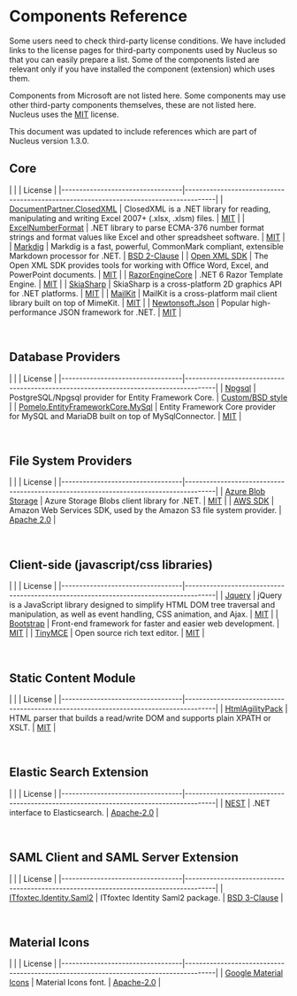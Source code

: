 # Components Reference
Some users need to check third-party license conditions.  We have included links to the license pages  for third-party components used
by Nucleus so that you can easily prepare a list.  Some of the components listed are relevant only if you have installed the component 
(extension) which uses them.

Components from Microsoft are not listed here.  Some components may use other third-party components themselves, these are not listed here.  Nucleus 
uses the [MIT](https://github.com/Inventua/nucleus-core/blob/main/Nucleus.Web/license.txt) license.

This document was updated to include references which are part of Nucleus version 1.3.0.

## Core
|                                  |                                                             | License                         |
|----------------------------------|--------------------------------------------------------------------------------------|
| [DocumentPartner.ClosedXML](https://github.com/ClosedXML/ClosedXML)	| ClosedXML is a .NET library for reading, manipulating and writing Excel 2007+ (.xlsx, .xlsm) files.	| [MIT](https://github.com/ClosedXML/ClosedXML/blob/develop/LICENSE) |
| [ExcelNumberFormat](https://github.com/andersnm/ExcelNumberFormat)	| .NET library to parse ECMA-376 number format strings and format values like Excel and other spreadsheet software.	| [MIT](https://github.com/andersnm/ExcelNumberFormat/blob/master/LICENSE) |
| [Markdig](https://github.com/xoofx/markdig)  |	Markdig is a fast, powerful, CommonMark compliant, extensible Markdown processor for .NET. |	[BSD 2-Clause](https://github.com/xoofx/markdig/blob/master/license.txt) |
| [Open XML SDK](https://github.com/dotnet/Open-XML-SDK)	| The Open XML SDK provides tools for working with Office Word, Excel, and PowerPoint documents.	| [MIT](https://github.com/dotnet/Open-XML-SDK/blob/main/LICENSE) |
| [RazorEngineCore](https://github.com/adoconnection/RazorEngineCore)  |	.NET 6 Razor Template Engine. |	[MIT](https://github.com/adoconnection/RazorEngineCore/blob/master/LICENSE) |
| [SkiaSharp](https://github.com/mono/SkiaSharp)  |	SkiaSharp is a cross-platform 2D graphics API for .NET platforms. |	[MIT](https://github.com/mono/SkiaSharp/blob/main/LICENSE.md) |
| [MailKit](https://github.com/jstedfast/MailKit)  |	MailKit is a cross-platform mail client library built on top of MimeKit.	| [MIT](https://github.com/jstedfast/MailKit/blob/master/LICENSE) |
| [Newtonsoft.Json](https://github.com/JamesNK/Newtonsoft.Json)  |	Popular high-performance JSON framework for .NET. |	[MIT](https://github.com/JamesNK/Newtonsoft.Json/blob/master/LICENSE.md) |

<br/>  

## Database Providers
|                                  |                                                             | License                         |
|----------------------------------|--------------------------------------------------------------------------------------|
| [Npgsql](https://github.com/npgsql/efcore.pg) | PostgreSQL/Npgsql provider for Entity Framework Core. |	[Custom/BSD style](https://github.com/npgsql/efcore.pg/blob/main/LICENSE) |
| [Pomelo.EntityFrameworkCore.MySql](https://github.com/PomeloFoundation/Pomelo.EntityFrameworkCore.MySql) | Entity Framework Core provider for MySQL and MariaDB built on top of MySqlConnector. |	[MIT](https://github.com/PomeloFoundation/Pomelo.EntityFrameworkCore.MySql/blob/master/LICENSE) |

<br/>  

## File System Providers
|                                  |                                                             | License                         |
|----------------------------------|--------------------------------------------------------------------------------------|
| [Azure Blob Storage](https://learn.microsoft.com/en-au/azure/storage/blobs/storage-blobs-overview) | Azure Storage Blobs client library for .NET. |	[MIT](https://licenses.nuget.org/MIT) |
| [AWS SDK](https://github.com/aws/aws-sdk-net/) | Amazon Web Services SDK, used by the Amazon S3 file system provider. |	[Apache 2.0](https://aws.amazon.com/apache-2-0/) |

<br/>  

## Client-side (javascript/css libraries)
|                                  |                                                             | License                         |
|----------------------------------|--------------------------------------------------------------------------------------|
| [Jquery](https://github.com/jquery/jquery)    |  jQuery is a JavaScript library designed to simplify HTML DOM tree traversal and manipulation, as well as event handling, CSS animation, and Ajax. | [MIT](https://jquery.org/license/) |
| [Bootstrap](https://github.com/twbs/bootstrap) | Front-end framework for faster and easier web development. | [MIT](https://github.com/twbs/bootstrap/blob/main/LICENSE) |
| [TinyMCE](https://github.com/tinymce/tinymce/tree/master) | Open source rich text editor. | [MIT](https://github.com/tinymce/tinymce/blob/master/LICENSE.TXT) |

<br/>

## Static Content Module
|                                  |                                                             | License                         |
|----------------------------------|--------------------------------------------------------------------------------------|
| [HtmlAgilityPack](https://github.com/zzzprojects/html-agility-pack) | HTML parser that builds a read/write DOM and supports plain XPATH or XSLT. |	[MIT](https://github.com/zzzprojects/html-agility-pack/blob/master/LICENSE) |

<br/>

## Elastic Search Extension
|                                  |                                                             | License                         |
|----------------------------------|--------------------------------------------------------------------------------------|
| [NEST](https://github.com/elastic/elasticsearch-net) | .NET interface to Elasticsearch.	| [Apache-2.0](https://github.com/elastic/elasticsearch-net/blob/main/LICENSE.txt) |	

<br/>

## SAML Client and SAML Server Extension
|                                  |                                                             | License                         |
|----------------------------------|--------------------------------------------------------------------------------------|
| [ITfoxtec.Identity.Saml2](https://github.com/ITfoxtec/ITfoxtec.Identity.Saml2) | ITfoxtec Identity Saml2 package.	| [BSD 3-Clause](https://github.com/ITfoxtec/ITfoxtec.Identity.Saml2/blob/master/LICENSE) |	

<br/>


## Material Icons
|                                  |                                                             | License                         |
|----------------------------------|--------------------------------------------------------------------------------------|
| [Google Material Icons](https://developers.google.com/fonts/docs/material_icons) | Material Icons font.	| [Apache-2.0](https://www.apache.org/licenses/LICENSE-2.0.txt) |	

<br/>

